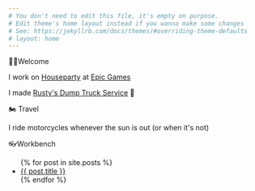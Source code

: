 ```yaml
---
# You don't need to edit this file, it's empty on purpose.
# Edit theme's home layout instead if you wanna make some changes
# See: https://jekyllrb.com/docs/themes/#overriding-theme-defaults
# layout: home
---
```

👋🏼Welcome

I work on [Houseparty](https://apps.apple.com/us/app/houseparty/id1065781769) at [Epic Games](https://epicgames.com/)

I made [Rusty's Dump Truck Service](https://apps.apple.com/us/app/rustys-dump-truck-service/id1513836293) 🚚

🏍 Travel

I ride motorcycles whenever the sun is out (or when it's not)

👓Workbench

<ul>
  {% for post in site.posts %}
    <li>
      <a href="{{ post.url }}">{{ post.title }}</a>
    </li>
  {% endfor %}
</ul>